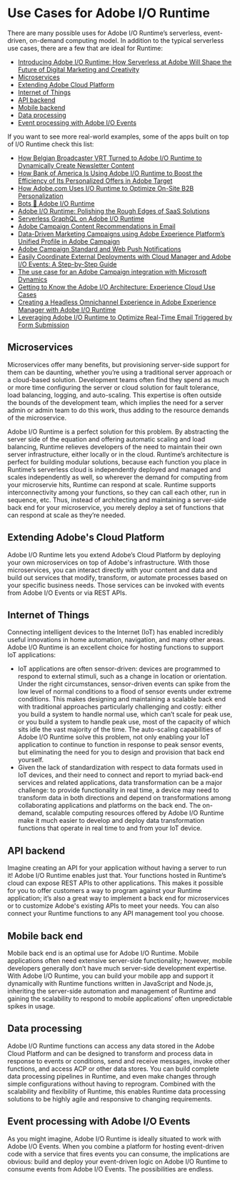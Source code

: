 # Use Cases for Adobe I/O Runtime

There are many possible uses for Adobe I/O Runtime&rsquo;s serverless, event-driven, on-demand computing model. In addition to the typical serverless use cases, there are a few that are ideal for Runtime:

* [Introducing Adobe I/O Runtime: How Serverless at Adobe Will Shape the Future of Digital Marketing and Creativity](https://medium.com/adobetech/introducing-adobe-i-o-runtime-how-serverless-at-adobe-will-shape-the-future-of-digital-marketing-56ad60852477)
* [Microservices](#microservices)
* [Extending Adobe Cloud Platform](#extending-adobe-cloud-platform)
* [Internet of Things](#internet-of-things)
* [API backend](#api-backend)
* [Mobile backend](#mobile-backend)
* [Data processing](#data-processing)
* [Event processing with Adobe I/O Events](#event-processing-with-adobe-i-o-events)

If you want to see more real-world examples, some of the apps built on top of I/O Runtime check this list:
* [How Belgian Broadcaster VRT Turned to Adobe I/O Runtime to Dynamically Create Newsletter Content](https://medium.com/adobetech/how-belgian-broadcaster-vrt-turned-to-adobe-i-o-runtime-to-dynamically-create-newsletter-content-5cafe224a2a5)
* [How Bank of America Is Using Adobe I/O Runtime to Boost the Efficiency of Its Personalized Offers in Adobe Target](https://medium.com/adobetech/how-bank-of-america-is-using-adobe-i-o-runtime-to-boost-the-efficiency-of-its-personalized-offers-699de38cf751)
* [How Adobe.com Uses I/O Runtime to Optimize On-Site B2B Personalization](https://medium.com/adobetech/how-adobe-com-uses-i-o-runtime-to-optimize-on-site-b2b-personalization-6c10b9888981)
* [Bots 💙 Adobe I/O Runtime](https://medium.com/adobetech/bots-adobe-i-o-runtime-c89083e1067c)
* [Adobe I/O Runtime: Polishing the Rough Edges of SaaS Solutions](https://medium.com/adobetech/adobe-i-o-runtime-polishing-the-rough-edges-of-saas-solutions-238f82b58765)
* [Serverless GraphQL on Adobe I/O Runtime](https://medium.com/adobetech/serverless-graphql-on-adobe-i-o-runtime-e221d2a8e215)
* [Adobe Campaign Content Recommendations in Email](https://medium.com/adobetech/adobe-campaign-content-recommendations-in-email-b51ced771d7f)
* [Data-Driven Marketing Campaigns using Adobe Experience Platform’s Unified Profile in Adobe Campaign](https://medium.com/adobetech/data-driven-marketing-campaigns-using-adobe-experience-platforms-unified-profile-in-adobe-campaign-9d9a97e183c4)
* [Adobe Campaign Standard and Web Push Notifications](https://medium.com/adobetech/adobe-campaign-standard-and-web-push-notifications-5c12c0f4ada2)
* [Easily Coordinate External Deployments with Cloud Manager and Adobe I/O Events: A Step-by-Step Guide](https://medium.com/adobetech/easily-coordinate-external-deployments-with-cloud-manager-and-adobe-i-o-events-a-step-by-step-bb2f651a18ae)
* [The use case for an Adobe Campaign integration with Microsoft Dynamics](https://medium.com/adobetech/*adobe-campaign-microsoft-dynamics-api-based-crm-integration-36807d329fd5)
* [Getting to Know the Adobe I/O Architecture: Experience Cloud Use Cases](https://medium.com/adobetech/getting-to-know-the-adobe-i-o-architecture-experience-cloud-use-cases-4c63a409ec8c)
* [Creating a Headless Omnichannel Experience in Adobe Experience Manager with Adobe I/O Runtime](https://medium.com/adobetech/headless-commerce-content-management-with-aem-i-o-runtime-87c315283b74)
* [Leveraging Adobe I/O Runtime to Optimize Real-Time Email Triggered by Form Submission](https://medium.com/adobetech/leveraging-adobe-i-o-runtime-to-optimize-real-time-email-triggered-by-form-submission-7558f19bece0)

## Microservices
Microservices offer many benefits, but provisioning server-side support for them can be daunting, whether you&rsquo;re using a traditional server approach or a cloud-based solution. Development teams often find they spend as much or more time configuring the server or cloud solution for fault tolerance, load balancing, logging, and auto-scaling. This expertise is often outside the bounds of the development team, which implies the need for a server admin or admin team to do this work, thus adding to the resource demands of the microservice.

Adobe I/O Runtime is a perfect solution for this problem. By abstracting the server side of the equation and offering automatic scaling and load balancing, Runtime relieves developers of the need to maintain their own server infrastructure, either locally or in the cloud. Runtime&rsquo;s architecture is perfect for building modular solutions, because each function you place in Runtime&rsquo;s serverless cloud is independently deployed and managed and scales independently as well, so wherever the demand for computing from your microservie hits, Runtime can respond at scale. Runtime supports interconnectivity among your functions, so they can call each other, run in sequence, etc. Thus, instead of architecting and maintaining a server-side back end for your microservice, you merely deploy a set of functions that can respond at scale as they&rsquo;re needed.

## Extending Adobe's Cloud Platform
Adobe I/O Runtime lets you extend Adobe&rsquo;s Cloud Platform by deploying your own microservices on top of Adobe's infrastructure. With those microservices, you can interact directly with your content and data and build out services that modify, transform, or automate processes based on your specific business needs. Those services can be invoked with events from Adobe I/O Events or via REST APIs.

## Internet of Things
Connecting intelligent devices to the Internet (IoT) has enabled incredibly useful innovations in home automation, navigation, and many other areas. Adobe I/O Runtime is an excellent choice for hosting functions to support IoT applications:

* IoT applications are often sensor-driven: devices are programmed to respond to external stimuli, such as a change in location or orientation. Under the right circumstances, sensor-driven events can spike from the low level of normal conditions to a flood of sensor events under extreme conditions. This makes designing and maintaining a scalable back end with traditional approaches particularly challenging and costly: either you build a system to handle normal use, which can&rsquo;t scale for peak use, or you build a system to handle peak use, most of the capacity of which sits idle the vast majority of the time.  The auto-scaling capabilities of Adobe I/O Runtime solve this problem, not only enabling your IoT application to continue to function in response to peak sensor events, but eliminating the need for you to design and provision that back end yourself.
* Given the lack of standardization with respect to data formats used in IoT devices, and their need to connect and report to myriad back-end services and related applications, data transformation can be a major challenge: to provide functionality in real time, a device may need to transform data in both directions and depend on transformations among collaborating applications and platforms on the back end. The on-demand, scalable computing resources offered by Adobe I/O Runtime make it much easier to develop and deploy data transformation functions that operate in real time to and from your IoT device.

## API backend
Imagine creating an API for your application without having a server to run it! Adobe I/O Runtime enables just that. Your functions hosted in Runtime&rsquo;s cloud can expose REST APIs to other applications. This makes it possible for you to offer customers a way to program against your Runtime application; it&rsquo;s also a great way to implement a back end for microservices or to customize Adobe's existing APIs to meet your needs. You can also connect your Runtime functions to any API management tool you choose.

## Mobile back end
Mobile back end is an optimal use for Adobe I/O Runtime. Mobile applications often need extensive server-side functionality; however, mobile developers generally don&rsquo;t have much server-side development expertise. With Adobe I/O Runtime, you can build your mobile app and support it dynamically with Runtime functions written in JavaScript and Node.js, inheriting the server-side automation and management of Runtime and gaining the scalability to respond to mobile applications&rsquo; often unpredictable spikes in usage.

## Data processing
Adobe I/O Runtime functions can access any data stored in the Adobe Cloud Platform and can be designed to transform and process data in response to events or conditions, send and receive messages, invoke other functions, and access ACP or other data stores. You can build complete data processing pipelines in Runtime, and even make changes through simple configurations without having to reprogram. Combined with the scalability and flexibility of Runtime, this enables Runtime data processing solutions to be highly agile and responsive to changing requirements.

## Event processing with Adobe I/O Events
As you might imagine, Adobe I/O Runtime is ideally situated to work with Adobe I/O Events. When you combine a platform for hosting event-driven code with a service that fires events you can consume, the implications are obvious: build and deploy your event-driven logic on Adobe I/O Runtime to consume events from Adobe I/O Events. The possibilities are endless.
